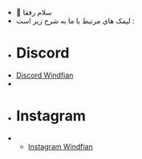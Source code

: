 - 👋 سلام رفقا 
- ليمک هاي مرتبط با ما به شرح زير است :
- <h1> Discord </h1>
- [Discord Windfian](https://discord.gg/UJjekNv8PM)
- <br>
- <h1> Instagram </h1>
- - [Instagram Windfian](https://instagram.com/windfina)
